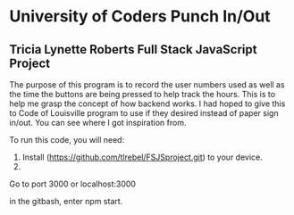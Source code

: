 # University of Coders Punch In/Out
## Tricia Lynette Roberts Full Stack JavaScript Project

The purpose of this program is to record the user numbers used as well as the time the buttons are being pressed to help track the hours. This is to help me grasp the concept of how backend works. I had hoped to give this to Code of Louisville program to use if they desired instead of paper sign in/out. You can see where I got inspiration from. 

To run this code, you will need:

1. Install (https://github.com/tlrebel/FSJSproject.git) to your device.
2. 

Go to port 3000 or localhost:3000

in the gitbash, enter npm start.